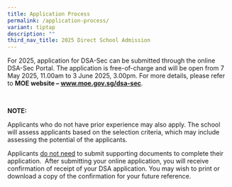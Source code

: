 ```yaml
---
title: Application Process
permalink: /application-process/
variant: tiptap
description: ""
third_nav_title: 2025 Direct School Admission
---
```

<p>For 2025, application for DSA-Sec can be submitted through the online
DSA-Sec Portal. The application is free-of-charge and will be open from
7 May 2025, 11.00am to 3 June 2025, 3.00pm. For more details, please refer
to <strong>MOE website – <a href="https://www.moe.gov.sg/dsa-sec" rel="noopener noreferrer nofollow" target="_blank">www.moe.gov.sg/dsa-sec</a></strong>.</p>
<p>&nbsp;</p>
<p><strong>NOTE:</strong>
</p>
<p>Applicants who do not have prior experience may also apply. The school
will assess applicants based on the selection criteria, which may include
assessing the potential of the applicants.</p>
<p></p>
<p>Applicants <u>do not need</u> to submit supporting documents to complete
their application.&nbsp; After submitting your online application, you
will receive confirmation of receipt of your DSA application. You may wish
to print or download a copy of the confirmation for your future reference.</p>